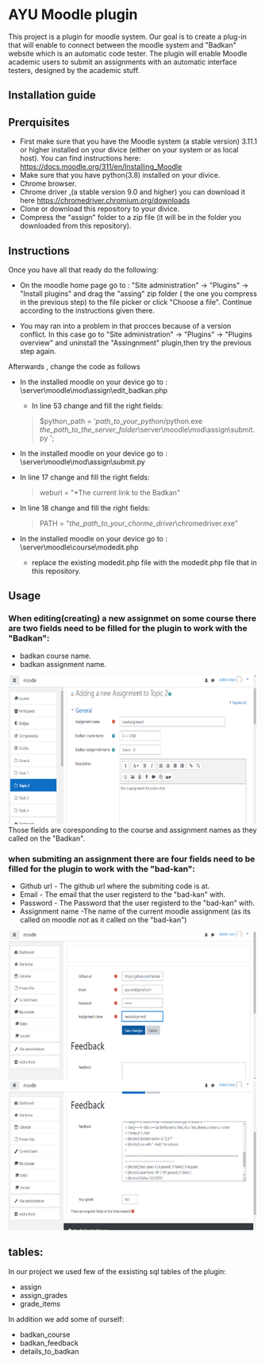 # AYU Moodle plugin

This project is a plugin for moodle system.
Our goal is to create a plug-in that will enable to connect between the moodle system and "Badkan" website which is an automatic code tester.
The plugin will enable Moodle academic users to submit an assignments with an automatic interface testers, designed by the academic stuff.

## Installation guide

## Prerquisites
- First make sure that you have the Moodle system (a stable version) 3.11.1 or higher installed on your divice (either on your system or as local host).
  You can find instructions here: https://docs.moodle.org/311/en/Installing_Moodle
- Make sure that you have python(3.8) installed on your divice.
- Chrome browser.
- Chrome driver ,(a stable version 9.0 and higher) you can download it here https://chromedriver.chromium.org/downloads
- Clone or download this repository to your divice.
- Compress the "assign" folder to a zip file (it will be in the folder you downloaded from this repository).

## Instructions
Once you have all that ready do the following:
 
 - On the moodle home page go to : "Site administration" -> "Plugins" -> "Install plugins"
   and drag the "assing" zip folder ( the one you compress in the previous step) to the file picker or click "Choose a file".
   Continue according to the instructions given there.
   
 - You may ran into a problem in that procces because of a version conflict.
   In this case go to "Site administration" -> "Plugins" -> "Plugins overview"
   and uninstall the "Assingnment" plugin,then try the previous step again.
   
Afterwards , change the code as follows
 - In the installed moodle on your device go to : \server\moodle\mod\assign\edit_badkan.php 
   - In line 53 change and fill the right fields:
    > $python_path = '*path_to_your_python*/python.exe     *the_path_to_the_server_folder*\server\moodle\mod\assign\submit.py ';
     
 - In the installed moodle on your device go to : \server\moodle\mod\assign\submit.py

- In line 17 change and fill the right fields:
   > weburl  = "*The current link to the Badkan"


- In line 18 change and fill the right fields:
   > PATH = "*the_path_to_your_chorme_driver*\chromedriver.exe"

 - In the installed moodle on your device go to : \server\moodle\course\modedit.php
   - replace the existing modedit.php file with the modedit.php file that in this repository.
   

## Usage
  ### When editing(creating) a new assignmet on some course there are two fields need to be filled for the plugin to work with the "Badkan":
   - badkan course name.
   - badkan assignment name.
  <img width="500" height="300" src="https://github.com/YairAn/AYU-Moodle-Plugin/blob/main/images/s1.png"> 
  Those fields are coresponding to the course and assignment names as they called on the "Badkan".
  
  ### when submiting an assignment there are four fields need to be filled for the plugin to work with the "bad-kan":
   - Github url - The github url where the submiting code is at.
   - Email - The email that the user registerd to the "bad-kan" with.
   - Password - The Password that the user registerd to the "bad-kan" with.
   -  Assignment name -The name of the current moodle assignment (as its called on moodle *not* as it called on the "bad-kan") 
<img width="500" height="300" src="https://github.com/YairAn/AYU-Moodle-Plugin/blob/main/images/s2.png">
<img width="500" height="300" src="https://github.com/YairAn/AYU-Moodle-Plugin/blob/main/images/s3.png">


## tables:
In our project we used few of the exsisting sql tables of the plugin:
- assign
- assign_grades
- grade_items

In addition we add some of ourself:
- badkan_course
- badkan_feedback
- details_to_badkan

   
   
 
   

    


 
 

